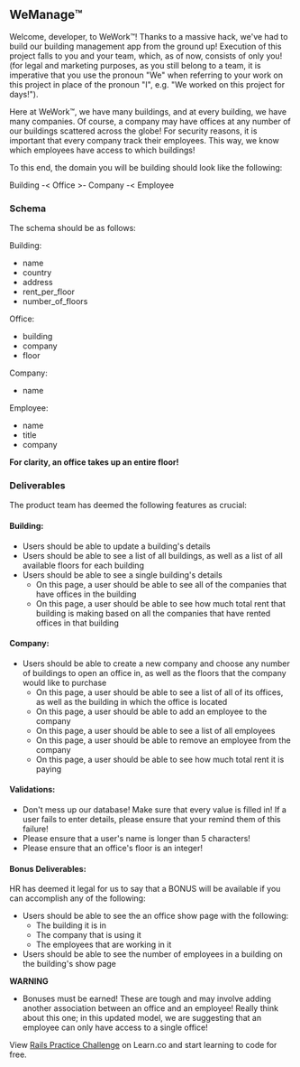 ## WeManage™️

Welcome, developer, to WeWork™️! Thanks to a massive hack, we've had to build our building management app from the ground up! Execution of this project falls to you and your team, which, as of now, consists of only you! (for legal and marketing purposes, as you still belong to a team, it is imperative that you use the pronoun "We" when referring to your work on this project in place of the pronoun "I", e.g. "We worked on this project for days!").

Here at WeWork™️, we have many buildings, and at every building, we have many companies. Of course, a company may have offices at any number of our buildings scattered across the globe! For security reasons, it is important that every company track their employees. This way, we know which employees have access to which buildings!

To this end, the domain you will be building should look like the following:

Building -< Office >- Company -< Employee

### Schema

The schema should be as follows:

Building:
* name
* country
* address
* rent_per_floor
* number_of_floors


Office:
* building
* company
* floor


Company:
* name


Employee:
* name
* title
* company


**For clarity, an office takes up an entire floor!**

### Deliverables

The product team has deemed the following features as crucial:

#### Building:

* Users should be able to update a building's details
* Users should be able to see a list of all buildings, as well as a list of all available floors for each building
* Users should be able to see a single building's details
	- On this page, a user should be able to see all of the companies that have offices in the building
	- On this page, a user should be able to see how much total rent that building is making based on all the companies that have rented offices in that building


#### Company:

* Users should be able to create a new company and choose any number of buildings to open an office in, as well as the floors that the company would like to purchase
	- On this page, a user should be able to see a list of all of its offices, as well as the building in which the office is located
	- On this page, a user should be able to add an employee to the company
	- On this page, a user should be able to see a list of all employees 
	- On this page, a user should be able to remove an employee from the company
	- On this page, a user should be able to see how much total rent it is paying

#### Validations: 

* Don't mess up our database! Make sure that every value is filled in! If a user fails to enter details, please ensure that your remind them of this failure!
* Please ensure that a user's name is longer than 5 characters! 
* Please ensure that an office's floor is an integer!


#### Bonus Deliverables: 

HR has deemed it legal for us to say that a BONUS will be available if you can accomplish any of the following:

* Users should be able to see the an office show page with the following:
	- The building it is in
	- The company that is using it
	- The employees that are working in it
* Users should be able to see the number of employees in a building on the building's show page

**WARNING**
* Bonuses must be earned! These are tough and may involve adding another association between an office and an employee! Really think about this one; in this updated model, we are suggesting that an employee can only have access to a single office!



<p class='util--hide'>View <a href='https://learn.co/lessons/rails-challenge-practice'>Rails Practice Challenge</a> on Learn.co and start learning to code for free.</p>
